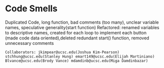 # Code Smells

Duplicated Code, long function, bad comments (too many), unclear variable names, speculative generality(start function)
Refactored: renamed variables to descriptive names, created for each loop to implement each button (made code data oriented),deleted redundant start() function, removed unnecessary comments

`Collaborators:
jkimpear@ucsc.edu(Joshua Kim-Pearson)
stchhung@ucsc.edu(Stanley Hung)
emart149@ucsc.edu(Elijah Martiniano)
Blvance@ucsc.edu(Brody Vance)
mdamdinb@ucsc.edu(Miga Damdinbazar)`
